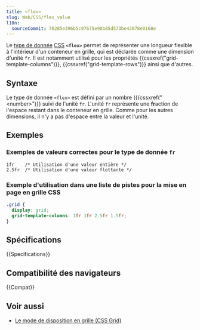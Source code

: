 ```yaml
---
title: <flex>
slug: Web/CSS/flex_value
l10n:
  sourceCommit: 70285e396b5c97675e90b85d573be42078e0168e
---
```


Le [type de donnée](/fr/docs/Web/CSS/CSS_values_and_units/CSS_data_types) [CSS](/fr/docs/Web/CSS) **`<flex>`** permet de représenter une longueur flexible à l'intérieur d'un conteneur en grille, qui est déclarée comme une dimension d'unité `fr`. Il est notamment utilisé pour les propriétés {{cssxref("grid-template-columns")}}, {{cssxref("grid-template-rows")}} ainsi que d'autres.

## Syntaxe

Le type de donnée `<flex>` est défini par un nombre ({{cssxref("&lt;number&gt;")}} suivi de l'unité `fr`. L'unité `fr` représente une **fr**action de l'espace restant dans le conteneur en grille. Comme pour les autres dimensions, il n'y a pas d'espace entre la valeur et l'unité.

## Exemples

### Exemples de valeurs correctes pour le type de donnée `fr`

```plain
1fr    /* Utilisation d'une valeur entière */
2.5fr  /* Utilisation d'une valeur flottante */
```

### Exemple d'utilisation dans une liste de pistes pour la mise en page en grille CSS

```css
.grid {
  display: grid;
  grid-template-columns: 1fr 1fr 2.5fr 1.5fr;
}
```

## Spécifications

{{Specifications}}

## Compatibilité des navigateurs

{{Compat}}

## Voir aussi

- [Le mode de disposition en grille (CSS Grid)](/fr/docs/Web/CSS/CSS_grid_layout)
